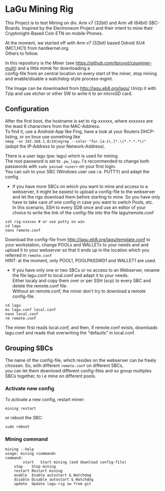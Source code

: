 # LaGu Mining Rig

This Project is to test Mining on div. Arm v7 (32bit) and Arm v8 (64bit) SBC-Boards.
Inspired by the Electroneum Project and their intent to mine their Cryptonight-Based Coin ETN on mobile Phones.

At the moment, we started off with Arm v7 (32bit) based Odroid XU4 (MC1,HC1) from hardkernel.org.  
Others to follow.

In this repository is the Miner (see https://github.com/tpruvot/cpuminer-multi) and a little mimik for downloading a  
config-file from an central location on every start of the miner, stop mining and enable/disable a watchdog-style process-mgmt.  

The Image can be downloaded from http://lagu.eb8.org/lagu/
Unizp it with 7zip and use etcher or other SW to write it to an microSD card.


## Configuration
After the first boot, the hostname is set to rig-xxxxxx, where xxxxxxx are the least 6 chararcters from the MAC-Address.  
To find it, use a Android-App like Fing, have a look at your Routers DHCP-listing, or on linux use something like  
```nmap -sn 192.168.1.0/24|egrep --color "for.[a-z\.]*.\(*.*.*.*\)"``` (adopt the IP-Address to your Network-Address).  

There is a user lagu (pw: lagu) which is used for mining.  
The root password is set to ```.pw_lagu```. I's recommended to change both passwords with ```sudo passwd <user>``` on your first login.  
You can ssh to your SBC (Windows user use i.e. PUTTY) and adapt the config.

* If you have more SBCs on which you want to mine and access to a webserver, it might be easiest to upload a config-file to the webserver and 
let the rigs download them before starting to mine. So you have only have to take care of one config in case you want to switch Pools, etc.  
In this scenario, SSH to every SDB once and use an editor of your choice to write the link of the config-file into the file lagu/remote.conf  

```
ssh rig-xxxxxx # or use putty on win
cd lagu
nano remote.conf
```

Download the config-file from http://lagu.eb8.org/lagu/template.conf to your workstation, change POOLx and WALLETx to your needs and and upload it to your webserver 
so that it ends up in the location which you referred in ```remote.conf```  
HINT: at the moment, only POOL1, POOLPASSWD1 and WALLET1 are used.


* If you have only one or two SBCs or no access to an Webserver, rename the file lagu.conf to local.conf and adapt it to your needs.  
Either localy and copy them over or per SSH (scp) to every SBC and delete the remote.conf file.  
Without an remote.conf, the miner don't try to download a remote config-file.

```
cd lagu
mv lagu.conf local.conf
nano local.conf
rm remote.conf
```

The miner first reads local.conf, and then, if remote.conf exists, downloads lagu.conf and reads that overwriting the "defaults" in local.conf.

## Grouping SBCs
The name of the config-file, which resides on the webserver can be freely choosen. So, with different ```remote.conf``` on different SBCs,  
you can let them downlowd different config-files and so group multiples SBCs together, to i.e mine on different pools.



### Activate new config
To activate a new config, restart miner:  
```
mining restart
```

or reboot the SBC:

```
sudo reboot
```


### Mining command

```
mining --help
usage: mining <command>
command:
        start   Start mining (and download config-file)
	stop    Stop mining
	restart Restart mining
	enable  Enable autostart & Watchdog
	disable Disable autostart & Watchdog
	update  Update lagu-rig sw from git
```

